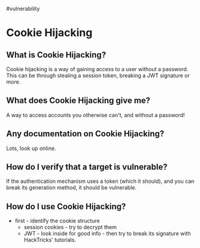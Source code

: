 #vulnerability

# Cookie Hijacking
## What is Cookie Hijacking?
Cookie hijacking is a way of gaining access to a user without a password. This can be through stealing a session token, breaking a JWT signature or more.

## What does Cookie Hijacking give me?
A way to access accounts you otherwise can't, and without a password!

## Any documentation on Cookie Hijacking?
Lots, look up online.

## How do I verify that a target is vulnerable?
If the authentication mechanism uses a token (which it should), and you can break its generation method, it should be vulnerable.

## How do I use Cookie Hijacking?
* first - identify the cookie structure
	* session cookies - try to decrypt them
	* JWT - look inside for good info - then try to break its signature with HackTricks' tutorials.